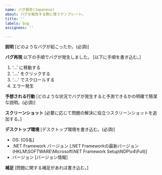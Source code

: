 ```yaml
---
name: バグ報告(Japanese)
about: バグを報告する際に使うテンプレート。
title: ''
labels: bug
assignees: ''

---
```


**説明**
[どのようなバグが起こったか。(必須)]

**バグ再現**
以下の手順でバグが発生しました。
[以下に手順を書き込む。]
1. '...' に移動する
2. '....' をクリックする
3. '....' でスクロールする
4. エラー発生

**予想される行動**
[どのような状況でバグが発生すると予測できるかの明確で簡潔な説明。(必須)]

**スクリーンショット**
[必要に応じて問題の解決に役立つスクリーンショットを追加する。]

**デスクトップ環境**
[デスクトップ環境を書き込む。(必須)]
 - OS: [OS名]
 - .NET Framework バージョン [.NET Frameworkの最新バージョン(HKLM\SOFTWARE\Microsoft\NET Framework Setup\NDP\v4\Full)]
 - バージョン [バージョン情報]

**補足**
[問題に関する補足があれば書き込む。]
